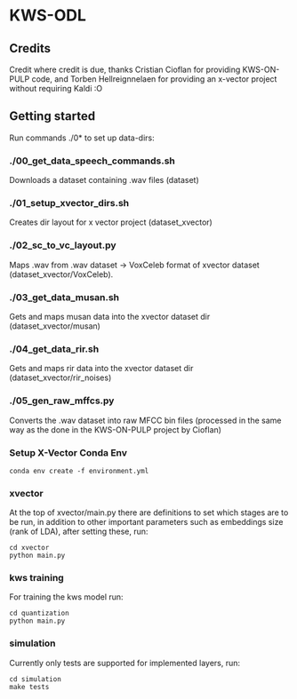 # KWS-ODL

## Credits
Credit where credit is due, thanks Cristian Cioflan for providing KWS-ON-PULP code, and Torben Hellreignnelaen for providing an x-vector project without requiring Kaldi :O

## Getting started

Run commands ./0* to set up data-dirs:

### ./00_get_data_speech_commands.sh
Downloads a dataset containing .wav files (dataset)

### ./01_setup_xvector_dirs.sh
Creates dir layout for x vector project (dataset_xvector)

### ./02_sc_to_vc_layout.py
Maps .wav from .wav dataset -> VoxCeleb format of xvector dataset (dataset_xvector/VoxCeleb).

### ./03_get_data_musan.sh
Gets and maps musan data into the xvector dataset dir (dataset_xvector/musan)

### ./04_get_data_rir.sh
Gets and maps rir data into the xvector dataset dir (dataset_xvector/rir_noises)

### ./05_gen_raw_mffcs.py
Converts the .wav dataset into raw MFCC bin files (processed in the same way as the done in the KWS-ON-PULP project by Cioflan)

### Setup X-Vector Conda Env
```
conda env create -f environment.yml
```

### xvector
At the top of xvector/main.py there are definitions to set which stages are to be run, in addition to other important parameters such as embeddings size (rank of LDA), after setting these, run:
```
cd xvector
python main.py
```

### kws training
For training the kws model run:
```
cd quantization
python main.py
```
### simulation
Currently only tests are supported for implemented layers, run:
```
cd simulation
make tests
```